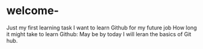 # welcome-
Just my first learning task
I want to learn Github for my future job
How long it might take to learn Github: May be by today I will leran the basics of Git hub.

